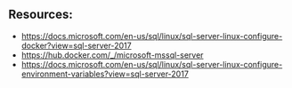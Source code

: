 ## Resources:

* https://docs.microsoft.com/en-us/sql/linux/sql-server-linux-configure-docker?view=sql-server-2017
* https://hub.docker.com/_/microsoft-mssql-server
* https://docs.microsoft.com/en-us/sql/linux/sql-server-linux-configure-environment-variables?view=sql-server-2017


